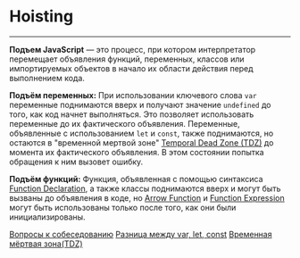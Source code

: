 # Hoisting
____

**Подъем JavaScript** — это процесс, при котором интерпретатор перемещает объявления функций, переменных, классов или импортируемых объектов в начало их области действия перед выполнением кода.

**Подъём переменных:**
При использовании ключевого слова `var` переменные поднимаются вверх и получают значение `undefined` до того, как код начнет выполняться. Это позволяет использовать переменные до их фактического объявления.
Переменные, объявленные с использованием `let` и `const`, также поднимаются, но остаются в "временной мертвой зоне" [Temporal Dead Zone (TDZ)](./TDZ.md) до момента их фактического объявления. В этом состоянии попытка обращения к ним вызовет ошибку. 

**Подъём функций:**
Функция, объявленная с помощью синтаксиса [Function Declaration](), а также классы поднимаются вверх и могут быть вызваны до объявления в коде, но [Arrow Function]() и [Function Expression]()  могут быть использованы только после того, как они были инициализированы.

[Вопросы к собеседованию](../../README.md)
[Разница между var, let, const](./difference.md)
[Временная мёртвая зона(TDZ)](./TDZ.md)